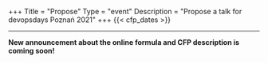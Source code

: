 +++
Title = "Propose"
Type = "event"
Description = "Propose a talk for devopsdays Poznań 2021"
+++
  {{< cfp_dates >}}

<hr>

**New announcement about the online formula and CFP description is coming soon!**
